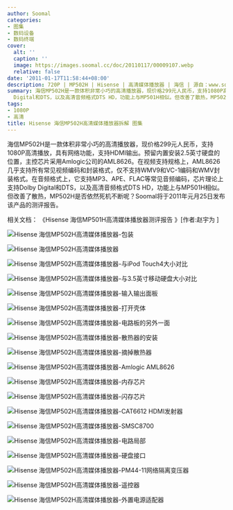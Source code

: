 ```yaml
---
author: Soomal
categories:
- 图集
- 数码设备
- 数码终端
cover:
  alt: ''
  caption: ''
  image: https://images.soomal.cc/doc/20110117/00009107.webp
  relative: false
date: '2011-01-17T11:58:44+08:00'
description: 720P | MP502H | Hisense | 高清媒体播放器 | 海信 | 源自：www.soomal.com | 版权：原创 |  平均/总评分：09.86/69
summary: 海信MP502H是一款体积非常小巧的高清播放器，现价格299元人民币，支持1080P高清播放，具有网络功能，支持HDMI输出。预留内置安装2.5英寸硬盘的位置，主控芯片采用Amlogic公司的AML8626。在视频支持规格上，AML8626几乎支持所有常见视频编码和封装格式，仅不支持WMV9和VC-1编码和WMV封装格式。在音频格式上，它支持MP3、APE、FLAC等常见音频编码，芯片理论上支持Dolby
  Digital和DTS，以及高清音频格式DTS HD，功能上与MP501H相似。但改善了散热，MP502H是否依然死机不断呢？
tags:
- 1080P
- 高清
title: Hisense 海信MP502H高清媒体播放器拆解 图集
---
```


海信MP502H是一款体积非常小巧的高清播放器，现价格299元人民币，支持1080P高清播放，具有网络功能，支持HDMI输出。预留内置安装2.5英寸硬盘的位置，主控芯片采用Amlogic公司的AML8626。在视频支持规格上，AML8626几乎支持所有常见视频编码和封装格式，仅不支持WMV9和VC-1编码和WMV封装格式。在音频格式上，它支持MP3、APE、FLAC等常见音频编码，芯片理论上支持Dolby Digital和DTS，以及高清音频格式DTS HD，功能上与MP501H相似。但改善了散热，MP502H是否依然死机不断呢？Soomal将于2011年元月25日发布该产品的测评报告。



相关文档：
《Hisense 海信MP501H高清媒体播放器测评报告 》[作者:赵宇为 ]



![Hisense 海信MP502H高清媒体播放器-包装](https://images.soomal.cc/doc/20110117/00009105.webp)



![Hisense 海信MP502H高清媒体播放器](https://images.soomal.cc/doc/20110117/00009106.webp)



![Hisense 海信MP502H高清媒体播放器-与iPod Touch4大小对比](https://images.soomal.cc/doc/20110117/00009107.webp)



![Hisense 海信MP502H高清媒体播放器-与3.5英寸移动硬盘大小对比](https://images.soomal.cc/doc/20110117/00009108.webp)



![Hisense 海信MP502H高清媒体播放器-输入输出面板](https://images.soomal.cc/doc/20110117/00009109.webp)



![Hisense 海信MP502H高清媒体播放器-打开壳体](https://images.soomal.cc/doc/20110117/00009110.webp)



![Hisense 海信MP502H高清媒体播放器-电路板的另外一面](https://images.soomal.cc/doc/20110117/00009111.webp)



![Hisense 海信MP502H高清媒体播放器-散热器的安装](https://images.soomal.cc/doc/20110117/00009112.webp)



![Hisense 海信MP502H高清媒体播放器-摘掉散热器](https://images.soomal.cc/doc/20110117/00009113.webp)



![Hisense 海信MP502H高清媒体播放器-Amlogic AML8626](https://images.soomal.cc/doc/20110117/00009114.webp)



![Hisense 海信MP502H高清媒体播放器-内存芯片](https://images.soomal.cc/doc/20110117/00009115.webp)



![Hisense 海信MP502H高清媒体播放器-闪存芯片](https://images.soomal.cc/doc/20110117/00009116.webp)



![Hisense 海信MP502H高清媒体播放器-CAT6612 HDMI发射器](https://images.soomal.cc/doc/20110117/00009117.webp)



![Hisense 海信MP502H高清媒体播放器-SMSC8700](https://images.soomal.cc/doc/20110117/00009118.webp)



![Hisense 海信MP502H高清媒体播放器-电路局部](https://images.soomal.cc/doc/20110117/00009119.webp)



![Hisense 海信MP502H高清媒体播放器-硬盘接口](https://images.soomal.cc/doc/20110117/00009120.webp)



![Hisense 海信MP502H高清媒体播放器-PM44-11网络隔离变压器](https://images.soomal.cc/doc/20110117/00009121.webp)



![Hisense 海信MP502H高清媒体播放器-遥控器](https://images.soomal.cc/doc/20110117/00009122.webp)



![Hisense 海信MP502H高清媒体播放器-外置电源适配器](https://images.soomal.cc/doc/20110117/00009123.webp)